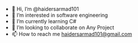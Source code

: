 - 👋 Hi, I’m @haidersarmad101
- 👀 I’m interested in software engineering 
- 🌱 I’m currently learning C# 
- 💞️ I’m looking to collaborate on Any Project
- 📫 How to reach me haidersarmad101@gmail.com

<!---
haidersarmad101/haidersarmad101 is a ✨ special ✨ repository because its `README.md` (this file) appears on your GitHub profile.
You can click the Preview link to take a look at your changes.
--->
